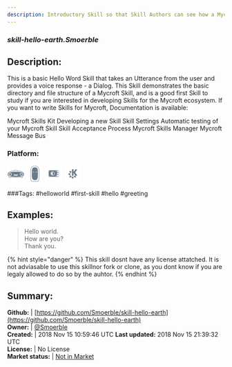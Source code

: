 ```yaml
---
description: Introductory Skill so that Skill Authors can see how a Mycroft Skill is put together
---
```


### _skill-hello-earth.Smoerble_  
## Description:  
This is a basic Hello Word Skill that takes an Utterance from the user and provides a voice response - a Dialog. This Skill demonstrates the basic directory and file structure of a Mycroft Skill, and is a good first Skill to study if you are interested in developing Skills for the Mycroft ecosystem.
If you want to write Skills for Mycroft, Documentation is available:

Mycroft Skills Kit
Developing a new Skill
Skill Settings
Automatic testing of your Mycroft Skill
Skill Acceptance Process
Mycroft Skills Manager
Mycroft Message Bus
  
### Platform:  
 ![Mark I](../.gitbook/assets/mark-1-icon.png)  ![Mark II](../.gitbook/assets/mark-2-icon.png)  ![Picroft](../.gitbook/assets/picroft-icon.png)  ![plasmoid](../.gitbook/assets/kde.png)   
  
###Tags: \#helloworld \#first-skill \#hello \#greeting   
## Examples:  
> Hello world.  
> How are you?  
> Thank you.  
  
{% hint style="danger" %}
This skill dosnt have any license attatched. It is not adviasable to use this skillnor fork or clone, as you dont know if you are legaly allowed to do so by the auhtor.
{% endhint %}
  
## Summary:  
**Github:** | [https://github.com/Smoerble/skill-hello-earth](https://github.com/Smoerble/skill-hello-earth)  
**Owner:** | [@Smoerble](https://github.com/Smoerble)  
**Created:** | 2018 Nov 15 10:59:46 UTC  **Last updated:** 2018 Nov 15 21:39:32 UTC  
**License:** | No License  
**Market status:** | [Not in Market](https://market.mycroft.ai/skill/)  
